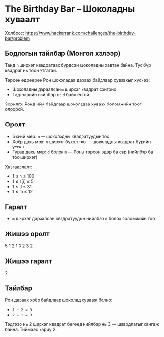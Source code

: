 # The Birthday Bar – Шоколадны хуваалт

Холбоос: https://www.hackerrank.com/challenges/the-birthday-bar/problem

## Бодлогын тайлбар (Монгол хэлээр)

Танд `n` ширхэг квадратаас бүрдсэн шоколадны хавтан байна. Тус бүр квадрат нь тоон утгатай.

Төрсөн өдрөөрөө Рон шоколадаа дараах байдлаар хуваахыг хүсчээ:

- Шоколадны дараалсан `m` ширхэг квадрат сонгоно.
- Тэдгээрийн нийлбэр нь `d` байх ёстой.

Зорилго: Ронд ийм байдлаар шоколадаа хуваах боломжийн тоог олоорой.

## Оролт

- Эхний мөр: `n` — шоколадны квадратуудын тоо
- Хоёр дахь мөр: `n` ширхэг бүхэл тоо — шоколадны квадрат бүрийн утга `s`
- Гурав дахь мөр: `d` болон `m` — Роны төрсөн өдөр ба сар (нийлбэр ба тоо ширхэг)

Хязгаарлалт:
- 1 ≤ n ≤ 100
- 1 ≤ s[i] ≤ 5
- 1 ≤ d ≤ 31
- 1 ≤ m ≤ 12

## Гаралт

- `m` ширхэг дараалсан квадратуудын нийлбэр `d` болох боломжийн тоо

## Жишээ оролт

5
1 2 1 3 2
3 2

## Жишээ гаралт

2

## Тайлбар

Рон дараах хоёр байдлаар шоколад хувааж болно:

- `1 + 2 = 3`
- `2 + 1 = 3`

Тэдгээр нь 2 ширхэг квадрат бөгөөд нийлбэр нь 3 — шаардлагыг хангаж байна. Тиймээс хариу 2.

